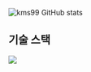 ![kms99 GitHub stats](https://github-readme-stats.vercel.app/api?username=kms99&show_icons=true&theme=radical)

## 기술 스택
<img src="https://img.shields.io/badge/html5-E34F26?style=for-the-badge&logo=html5&logoColor=white">
